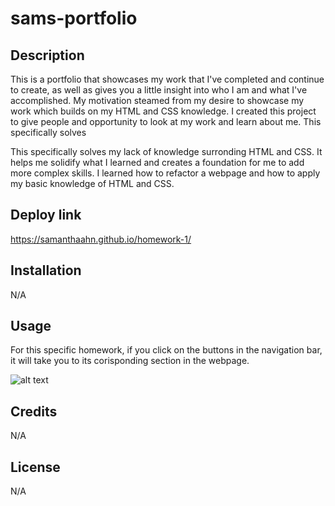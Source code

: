 # sams-portfolio


## Description
This is a portfolio that showcases my work that I've completed and continue to create, as well as gives you a little insight into who I am and what I've accomplished. My motivation steamed from my desire to showcase my work which builds on my HTML and CSS knowledge. I created this project to give people and opportunity to look at my work and learn about me. This specifically solves 

This specifically solves my lack of knowledge surronding HTML and CSS. It helps me solidify what I learned and creates a foundation for me to add more complex skills. 
I learned how to refactor a webpage and how to apply my basic knowledge of HTML and CSS.

## Deploy link
https://samanthaahn.github.io/homework-1/

## Installation

N/A

## Usage

For this specific homework, if you click on the buttons in the navigation bar, it will take you to its corisponding section in the webpage. 


![alt text](./assets/01-html-css-git-homework-demo.png)

## Credits

N/A

## License

N/A
